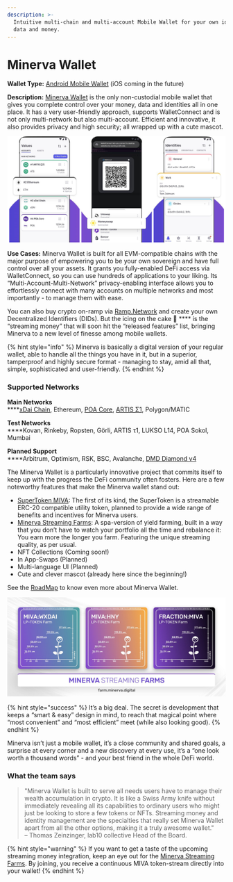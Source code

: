 ```yaml
---
description: >-
  Intuitive multi-chain and multi-account Mobile Wallet for your own identities,
  data and money.
---
```


# Minerva Wallet

**Wallet Type:** [Android Mobile Wallet](https://play.google.com/store/apps/details?id=digital.minerva) (iOS coming in the future)

**Description:** [Minerva Wallet](https://minerva.digital) is the only non-custodial mobile wallet that gives you complete control over your money, data and identities all in one place. It has a very user-friendly approach, supports WalletConnect and is not only multi-network but also multi-account. Efficient and innovative, it also provides privacy and high security; all wrapped up with a cute mascot.

![Minerva’s interface on Android](../../.gitbook/assets/minerva-1.png)

**Use Cases:** Minerva Wallet is built for all EVM-compatible chains with the major purpose of empowering you to be your own sovereign and have full control over all your assets. It grants you fully-enabled DeFi access via WalletConnect, so you can use hundreds of applications to your liking. Its “Multi-Account-Multi-Network” privacy-enabling interface allows you to effortlessly connect with many accounts on multiple networks and most importantly - to manage them with ease.&#x20;

You can also buy crypto on-ramp via [Ramp.Network](../get-xdai-tokens/buying-xdai-with-fiat/ramp-network.md) and create your own Decentralized Identifiers (DIDs). But the icing on the cake :cake: **** is the “streaming money” that will soon hit the “released features” list, bringing Minerva to a new level of finesse among mobile wallets.

{% hint style="info" %}
Minerva is basically a digital version of your regular wallet, able to handle all the things you have in it, but in a superior, tamperproof and highly secure format - managing to stay, amid all that, simple, sophisticated and user-friendly.
{% endhint %}

### **Supported Networks**

**Main Networks**\
****[xDai Chain](https://www.xdaichain.com), Ethereum, [POA Core](https://blockscout.com/poa/core), [ARTIS Σ1](https://artis.eco), Polygon/MATIC

**Test Networks**\
****Kovan, Rinkeby, Ropsten, Görli, ARTIS τ1, LUKSO L14, POA Sokol, Mumbai

**Planned Support**\
****Arbitrum, Optimism, RSK, BSC, Avalanche, [DMD Diamond v4](https://bit.diamonds)

The Minerva Wallet is a particularly innovative project that commits itself to keep up with the progress the DeFi community often fosters. Here are a few noteworthy features that make the Minerva wallet stand out:

* [SuperToken MIVA](https://docs.minerva.digital/miva-and-xdai-chain/miva-token): The first of its kind, the SuperToken is a streamable ERC-20 compatible utility token, planned to provide a wide range of benefits and incentives for Minerva users.
* [Minerva Streaming Farms](https://lab10collective.medium.com/the-secret-farming-project-that-is-gonna-change-the-world-abfdc63b42ac): A spa-version of yield farming, built in a way that you don’t have to watch your portfolio all the time and rebalance it: You earn more the longer you farm.‌ Featuring the unique streaming quality, as per usual.
* NFT Collections (Coming soon!)
* In App-Swaps (Planned)
* Multi-language UI (Planned)
* Cute and clever mascot (already here since the beginning!)

See the [RoadMap](https://docs.minerva.digital/roadmap) to know even more about Minerva Wallet.

![Minerva’s LP-Token Farm Position NFTs](../../.gitbook/assets/minerva-2.jpg)

{% hint style="success" %}
It’s a big deal. The secret is development that keeps a “smart & easy” design in mind, to reach that magical point where “most convenient” and “most efficient” meet (while also looking good).
{% endhint %}

Minerva isn’t just a mobile wallet, it’s a close community and shared goals, a surprise at every corner and a new discovery at every use, it’s a “one look worth a thousand words” - and your best friend in the whole DeFi world.

### What the team says

> "Minerva Wallet is built to serve all needs users have to manage their wealth accumulation in crypto. It is like a Swiss Army knife without immediately revealing all its capabilities to ordinary users who might just be looking to store a few tokens or NFTs. Streaming money and identity management are the specialties that really set Minerva Wallet apart from all the other options, making it a truly awesome wallet."\
> – Thomas Zeinzinger, lab10 collective Head of the Board.

{% hint style="warning" %}
If you want to get a taste of the upcoming streaming money integration, keep an eye out for the [Minerva Streaming Farms](https://farm.minerva.digital). By joining, you receive a continuous MIVA token-stream directly into your wallet!
{% endhint %}
